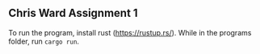 ## Chris Ward Assignment 1

To run the program, install rust (https://rustup.rs/).
While in the programs folder, run `cargo run`.
